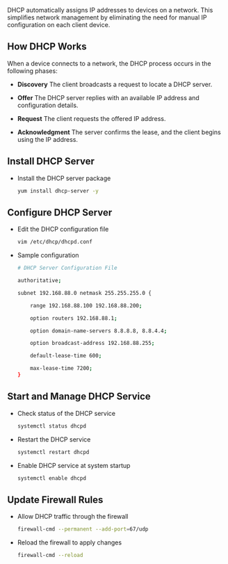 DHCP automatically assigns IP addresses to devices on a network. This simplifies network management by eliminating the need for manual IP configuration on each client device.



## **How DHCP Works**

When a device connects to a network, the DHCP process occurs in the following phases:

* **Discovery**
  The client broadcasts a request to locate a DHCP server.

* **Offer**
  The DHCP server replies with an available IP address and configuration details.

* **Request**
  The client requests the offered IP address.

* **Acknowledgment**
  The server confirms the lease, and the client begins using the IP address.



## **Install DHCP Server**

* Install the DHCP server package

  ```bash
  yum install dhcp-server -y
  ```



## **Configure DHCP Server**

* Edit the DHCP configuration file

  ```bash
  vim /etc/dhcp/dhcpd.conf
  ```

* Sample configuration

  ```bash
  # DHCP Server Configuration File

  authoritative;

  subnet 192.168.88.0 netmask 255.255.255.0 {

      range 192.168.88.100 192.168.88.200;

      option routers 192.168.88.1;

      option domain-name-servers 8.8.8.8, 8.8.4.4;

      option broadcast-address 192.168.88.255;

      default-lease-time 600;

      max-lease-time 7200;
  }
  ```



## **Start and Manage DHCP Service**

* Check status of the DHCP service

  ```bash
  systemctl status dhcpd
  ```

* Restart the DHCP service

  ```bash
  systemctl restart dhcpd
  ```

* Enable DHCP service at system startup

  ```bash
  systemctl enable dhcpd
  ```



## **Update Firewall Rules**

* Allow DHCP traffic through the firewall

  ```bash
  firewall-cmd --permanent --add-port=67/udp
  ```

* Reload the firewall to apply changes

  ```bash
  firewall-cmd --reload
  ```